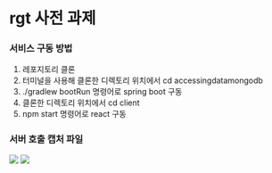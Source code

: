 # rgt 사전 과제

### 서비스 구동 방법

1. 레포지토리 클론
2. 터미널을 사용해 클론한 디렉토리 위치에서 cd accessingdatamongodb
3. ./gradlew bootRun 명령어로 spring boot 구동
4. 클론한 디렉토리 위치에서 cd client
5. npm start 명령어로 react 구동

### 서버 호출 캡처 파일

<img src="https://github.com/user-attachments/assets/d1d3fbb9-97c4-40b0-9081-34a6c41acbef">
<img src="https://github.com/user-attachments/assets/0a081daa-32af-4541-9066-6e1bff4d998b">
